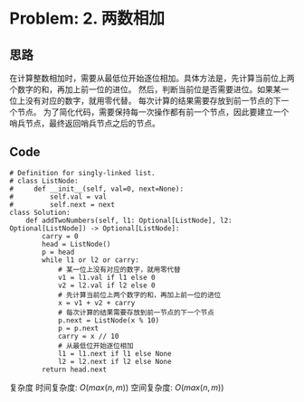 # Problem: 2. 两数相加

## 思路
在计算整数相加时，需要从最低位开始逐位相加。具体方法是，先计算当前位上两个数字的和，再加上前一位的进位。
然后，判断当前位是否需要进位。如果某一位上没有对应的数字，就用零代替。
每次计算的结果需要存放到前一节点的下一个节点。
为了简化代码，需要保持每一次操作都有前一个节点，因此要建立一个哨兵节点，最终返回哨兵节点之后的节点。

## Code
``` Python3
# Definition for singly-linked list.
# class ListNode:
#     def __init__(self, val=0, next=None):
#         self.val = val
#         self.next = next
class Solution:
    def addTwoNumbers(self, l1: Optional[ListNode], l2: Optional[ListNode]) -> Optional[ListNode]:
        carry = 0
        head = ListNode()
        p = head
        while l1 or l2 or carry:
            # 某一位上没有对应的数字，就用零代替
            v1 = l1.val if l1 else 0
            v2 = l2.val if l2 else 0
            # 先计算当前位上两个数字的和，再加上前一位的进位
            x = v1 + v2 + carry
            # 每次计算的结果需要存放到前一节点的下一个节点
            p.next = ListNode(x % 10)
            p = p.next
            carry = x // 10
            # 从最低位开始逐位相加
            l1 = l1.next if l1 else None
            l2 = l2.next if l2 else None
        return head.next
```

复杂度
时间复杂度: $O(max(n,m))$
空间复杂度: $O(max(n,m))$